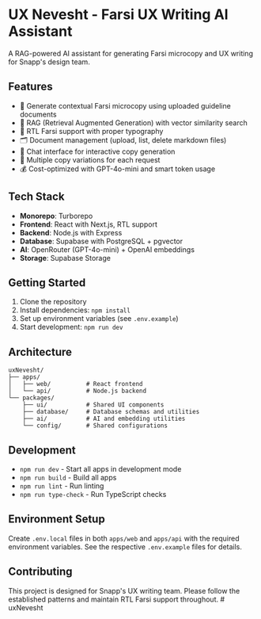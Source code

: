 # UX Nevesht - Farsi UX Writing AI Assistant

A RAG-powered AI assistant for generating Farsi microcopy and UX writing for Snapp's design team.

## Features

- 📝 Generate contextual Farsi microcopy using uploaded guideline documents
- 🔄 RAG (Retrieval Augmented Generation) with vector similarity search
- 📱 RTL Farsi support with proper typography
- 🗂️ Document management (upload, list, delete markdown files)
- 💬 Chat interface for interactive copy generation
- 🎯 Multiple copy variations for each request
- 💰 Cost-optimized with GPT-4o-mini and smart token usage

## Tech Stack

- **Monorepo**: Turborepo
- **Frontend**: React with Next.js, RTL support
- **Backend**: Node.js with Express
- **Database**: Supabase with PostgreSQL + pgvector
- **AI**: OpenRouter (GPT-4o-mini) + OpenAI embeddings
- **Storage**: Supabase Storage

## Getting Started

1. Clone the repository
2. Install dependencies: `npm install`
3. Set up environment variables (see `.env.example`)
4. Start development: `npm run dev`

## Architecture

```
uxNevesht/
├── apps/
│   ├── web/          # React frontend
│   └── api/          # Node.js backend
└── packages/
    ├── ui/           # Shared UI components
    ├── database/     # Database schemas and utilities
    ├── ai/           # AI and embedding utilities
    └── config/       # Shared configurations
```

## Development

- `npm run dev` - Start all apps in development mode
- `npm run build` - Build all apps
- `npm run lint` - Run linting
- `npm run type-check` - Run TypeScript checks

## Environment Setup

Create `.env.local` files in both `apps/web` and `apps/api` with the required environment variables. See the respective `.env.example` files for details.

## Contributing

This project is designed for Snapp's UX writing team. Please follow the established patterns and maintain RTL Farsi support throughout. # uxNevesht
